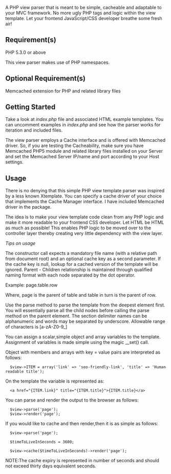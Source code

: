 A PHP view parser that is meant to be simple, cacheable and adaptable to your MVC framework. No more ugly PHP tags and logic within the view template. Let your frontend JavaScript/CSS developer breathe some fresh air!

Requirement(s)
-------------
PHP 5.3.0 or above

This view parser makes use of PHP namespaces.

Optional Requirement(s)
-----------------------
Memcached extension for PHP and related library files

Getting Started
---------------
Take a look at *index.php* file and associated HTML example templates. You can uncomment examples in *index.php* and see how the parser works for iteration and included files.

The view parser employs a Cache interface and is offered with Memcached driver. So, if you are testing the Cacheability, make sure you have Memcached PHP5 module and related library files installed on your Server and set the Memcached Server IP/name and port according to your Host settings.

Usage
-----
There is no denying that this simple PHP view template parser was inspired by a less known Xtemplate. You can specify a cache driver of your choice that implements the Cache Manager interface. I have included Memcached driver in the package.

The idea is to make your view template code clean from any PHP logic and make it more readable to your frontend CSS developer. Let HTML be HTML as much as possible! This enables PHP logic to be moved over to the controller layer thereby creating very little dependency with the view layer.

*Tips on usage*

The constructor call expects a mandatory file name (with a relative path from document root) and an optional cache key as a second parameter. If the cache key is null, lookup for a cached version of the template will be ignored. Parent - Children relationship is maintained through qualified naming format with each node separated by the dot operator.

Example: page.table.row

Where, page is the parent of table and table in turn is the parent of row.

Use the parse method to parse the template from the deepest element first. You will essentially parse all the child nodes before calling the parse method on the parent element. The section delimiter names can be alphanumeric and words may be separated by underscore. Allowable range of characters is [a-zA-Z0-9_]

You can assign a scalar,simple object and array variables to the template. Assignment of variables is made simple using the magic __set() call.

Object with members and arrays with key = value pairs are interpreted as follows:

      $view->ITEM = array('link' => 'seo-friendly-link', 'title' => 'Human readable title');

On the template the variable is represented as:

      <a href="{ITEM.link}" title="{ITEM.title}">{ITEM.title}</a>

You can parse and render the output to the browser as follows:

      $view->parse('page');
      $view->render('page');

If you would like to cache and then render,then it is as simple as follows:

      $view->parse('page');
      
      $timeToLiveInSeconds = 3600;
      
      $view->cache($timeToLiveInSeconds)->render('page');

NOTE:The cache expiry is represented in number of seconds and should not exceed thirty days equivalent seconds.
